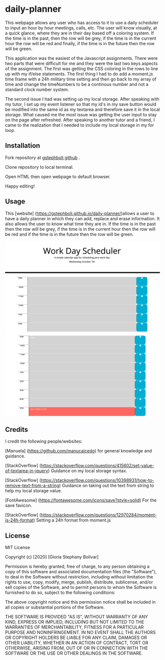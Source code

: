 # daily-planner

This webpage allows any user who has access to it to use a daily scheduler to input an hour by hour meetings, calls, etc. The user will know visually, at a quick glance, where they are in their day based off a coloring system. If the time is in the past, then the row will be grey, if the time is in the current hour the row will be red and finally, if the time is in the future then the row will be green. 

This application was the easiest of the Javascript assignments. There were two parts that were difficult for me and they were the last two keys aspects of the assignment. The first was getting the CSS coloring in the rows to line up with my if/else statements. The first thing I had to do add a moment.js time frame with a 24h military time setting and then go back to my array of time and change the timeNumbers to be a continous number and not a standard clock number system. 

The second issue I had was setting up my local storage. After speaking with my tutor, I set up my event listener so that my id's in my save button would be modified into the same id as my textarea and therefore save it in the local storage. What caused me the most issue was getting the user input to stay on the page after refreshed. After speaking to another tutor and a friend, I came to the realization that I needed to include my local storage in my for loop.

## Installation

Fork repository at [gstephboli github](https://github.com/gstephboli/daily-planner) .

Clone repository to local terminal.

Open HTML then open webpage to default browser.

Happy editing!

## Usage

This [website] (https://gstephboli.github.io/daily-planner/)allows a user to have a daily planner in which they can add, replace and erase information. It also allows the user to know what time they are in. If the time is in the past then the row will be grey, if the time is in the current hour then the row will be red and if the time is in the future then the row will be green. 

![MainPage](./images/mainpage.png)
![TimeSlots](./images/TimeSlots.png)
## Credits

I credit the following people/websites: 

[Manuela] (https://github.com/manucaicedo) for general knowledge and guidance. 

[StackOverflow] (https://stackoverflow.com/questions/415602/set-value-of-textarea-in-jquery) Guidance on my local storage syntax. 

[StackOverflow] (https://stackoverflow.com/questions/10398931/how-to-remove-text-from-a-string) Guidance on taking out the text from string to help my local storage value. 

[FontAwesome] (https://fontawesome.com/icons/save?style=solid) For the save favicon.

[StackOverflow] (https://stackoverflow.com/questions/12970284/moment-js-24h-format) Setting a 24h format from moment.js

## License

MIT License

Copyright (c) [2020] [Gloria Stephany Bolivar]

Permission is hereby granted, free of charge, to any person obtaining a copy
of this software and associated documentation files (the "Software"), to deal
in the Software without restriction, including without limitation the rights
to use, copy, modify, merge, publish, distribute, sublicense, and/or sell
copies of the Software, and to permit persons to whom the Software is
furnished to do so, subject to the following conditions:

The above copyright notice and this permission notice shall be included in all
copies or substantial portions of the Software.

THE SOFTWARE IS PROVIDED "AS IS", WITHOUT WARRANTY OF ANY KIND, EXPRESS OR
IMPLIED, INCLUDING BUT NOT LIMITED TO THE WARRANTIES OF MERCHANTABILITY,
FITNESS FOR A PARTICULAR PURPOSE AND NONINFRINGEMENT. IN NO EVENT SHALL THE
AUTHORS OR COPYRIGHT HOLDERS BE LIABLE FOR ANY CLAIM, DAMAGES OR OTHER
LIABILITY, WHETHER IN AN ACTION OF CONTRACT, TORT OR OTHERWISE, ARISING FROM,
OUT OF OR IN CONNECTION WITH THE SOFTWARE OR THE USE OR OTHER DEALINGS IN THE
SOFTWARE.